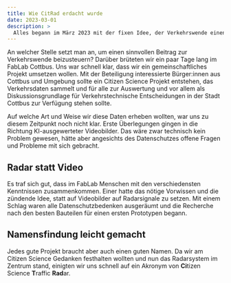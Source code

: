 ```yaml
---
title: Wie CitRad erdacht wurde
date: 2023-03-01
description: >
  Alles begann im März 2023 mit der fixen Idee, der Verkehrswende einen Schubs in die richtige Richtung zu geben. Und zwar mit einer einfachen Möglichkeit, Verkehrsdaten verteilt zu sammeln und zentral auszuwerten.
---
```


An welcher Stelle setzt man an, um einen sinnvollen Beitrag zur Verkehrswende beizusteuern? Darüber brüteten wir ein paar Tage lang im FabLab Cottbus. Uns war schnell klar, dass wir ein gemeinschaftliches Projekt umsetzen wollen. Mit der Beteiligung interessierte Bürger:innen aus Cottbus und Umgebung sollte ein Citizen Science Projekt entstehen, das Verkehrsdaten sammelt und für alle zur Auswertung und vor allem als Diskussionsgrundlage für Verkehrstechnische Entscheidungen in der Stadt Cottbus zur Verfügung stehen sollte.

Auf welche Art und Weise wir diese Daten erheben wollten, war uns zu diesem Zeitpunkt noch nicht klar. Erste Überlegungen gingen in die Richtung KI-ausgewerteter Videobilder. Das wäre zwar technisch kein Problem gewesen, hätte aber angesichts des Datenschutzes offene Fragen und Probleme mit sich gebracht. 

## Radar statt Video
Es traf sich gut, dass im FabLab Menschen mit den verschiedensten Kenntnissen zusammenkommen. Einer hatte das nötige Vorwissen und die zündende Idee, statt auf Videobilder auf Radarsignale zu setzen. Mit einem Schlag waren alle Datenschutzbedenken ausgeräumt und die Recherche nach den besten Bauteilen für einen ersten Prototypen begann. 

## Namensfindung leicht gemacht
Jedes gute Projekt braucht aber auch einen guten Namen. Da wir am Citizen Science Gedanken festhalten wollten und nun das Radarsystem im Zentrum stand, einigten wir uns schnell auf ein Akronym von **Ci**tizen Science **T**raffic **Rad**ar.